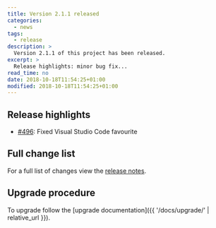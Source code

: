```yaml
---
title: Version 2.1.1 released
categories:
  - news
tags:
  - release
description: >
  Version 2.1.1 of this project has been released.
excerpt: >
  Release highlights: minor bug fix...
read_time: no
date: 2018-10-18T11:54:25+01:00
modified: 2018-10-18T11:54:25+01:00
---
```


## Release highlights

* [#496](https://github.com/gantsign/development-environment/pull/496):
  Fixed Visual Studio Code favourite

## Full change list

For a full list of changes view the
[release notes](https://github.com/gantsign/development-environment/releases/tag/2.1.1).

## Upgrade procedure

To upgrade follow the
[upgrade documentation]({{ '/docs/upgrade/' | relative_url }}).
